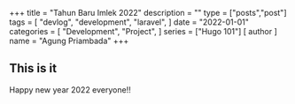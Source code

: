 +++
title = "Tahun Baru Imlek 2022"
description = ""
type = ["posts","post"]
tags = [
    "devlog",
    "development",
    "laravel",
]
date = "2022-01-01"
categories = [
    "Development",
    "Project",
]
series = ["Hugo 101"]
[ author ]
  name = "Agung Priambada"
+++


## This is it

Happy new year 2022 everyone!! 